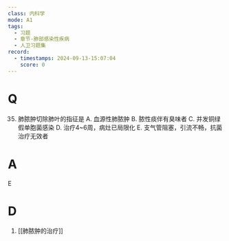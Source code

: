 ```yaml
---
class: 内科学
mode: A1
tags:
  - 习题
  - 章节-肺部感染性疾病
  - 人卫习题集
record:
  - timestamps: 2024-09-13-15:07:04
    score: 0
---
```


# Q
35. 肺脓肿切除肺叶的指征是
A. 血源性肺脓肿 
B. 脓性痰伴有臭味者
C. 并发铜绿假单胞菌感染 
D. 治疗4~6周，病灶已局限化
E. 支气管阻塞，引流不畅，抗菌治疗无效者
# A
E
# D
1. [[肺脓肿的治疗]]
